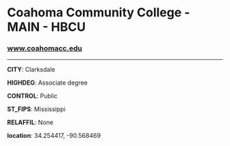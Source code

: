# Coahoma Community College - MAIN - HBCU
### www.coahomacc.edu
---
**CITY**: Clarksdale

**HIGHDEG**: Associate degree

**CONTROL**: Public

**ST_FIPS**: Mississippi

**RELAFFIL**: None

**location**: 34.254417, -90.568469